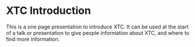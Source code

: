 # XTC Introduction

This is a one page presentation to introduce XTC. It can be used at the start of a talk or presentation to give people information about XTC, and where to find more information.
